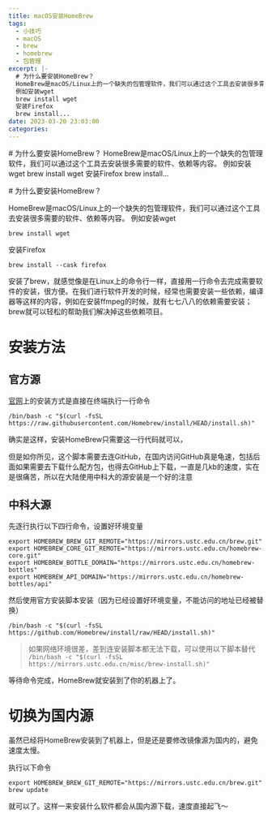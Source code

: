 ```yaml
---
title: macOS安装HomeBrew
tags:
  - 小技巧
  - macOS
  - brew
  - homebrew
  - 包管理
excerpt: |-
  # 为什么要安装HomeBrew？
  HomeBrew是macOS/Linux上的一个缺失的包管理软件，我们可以通过这个工具去安装很多需要的软件、依赖等内容。
  例如安装wget
  brew install wget
  安装Firefox
  brew install...
date: 2023-03-20 23:03:00
categories:
---
```


\# 为什么要安装HomeBrew？ HomeBrew是macOS/Linux上的一个缺失的包管理软件，我们可以通过这个工具去安装很多需要的软件、依赖等内容。 例如安装wget brew install wget 安装Firefox brew install...
<!-- more -->
\# 为什么要安装HomeBrew？

HomeBrew是macOS/Linux上的一个缺失的包管理软件，我们可以通过这个工具去安装很多需要的软件、依赖等内容。 例如安装wget

```
brew install wget
```

安装Firefox

```
brew install --cask firefox
```

安装了brew，就感觉像是在Linux上的命令行一样，直接用一行命令去完成需要软件的安装，很方便。在我们进行软件开发的时候，经常也需要安装一些依赖，编译器等这样的内容，例如在安装ffmpeg的时候，就有七七八八的依赖需要安装；brew就可以轻松的帮助我们解决掉这些依赖项目。

# 安装方法

## 官方源

[官网](https://brew.sh/index_zh-cn)上的安装方式是直接在终端执行一行命令

```
/bin/bash -c "$(curl -fsSL https://raw.githubusercontent.com/Homebrew/install/HEAD/install.sh)"
```

确实是这样，安装HomeBrew只需要这一行代码就可以，

但是如你所见，这个脚本需要去连GitHub，在国内访问GitHub真是龟速，包括后面如果需要去下载什么配方包，也得去GitHub上下载，一直是几kb的速度，实在是很痛苦，所以在大陆使用中科大的源安装是一个好的注意

## 中科大源

先逐行执行以下四行命令，设置好环境变量

```
export HOMEBREW_BREW_GIT_REMOTE="https://mirrors.ustc.edu.cn/brew.git"
export HOMEBREW_CORE_GIT_REMOTE="https://mirrors.ustc.edu.cn/homebrew-core.git"
export HOMEBREW_BOTTLE_DOMAIN="https://mirrors.ustc.edu.cn/homebrew-bottles"
export HOMEBREW_API_DOMAIN="https://mirrors.ustc.edu.cn/homebrew-bottles/api"
```

然后使用官方安装脚本安装（因为已经设置好环境变量，不能访问的地址已经被替换）

```
/bin/bash -c "$(curl -fsSL https://github.com/Homebrew/install/raw/HEAD/install.sh)"
```

> 如果网络环境很差，差到连安装脚本都无法下载，可以使用以下脚本替代  
> `/bin/bash -c "$(curl -fsSL https://mirrors.ustc.edu.cn/misc/brew-install.sh)"`

等待命令完成，HomeBrew就安装到了你的机器上了。

# 切换为国内源

虽然已经将HomeBrew安装到了机器上，但是还是要修改镜像源为国内的，避免速度太慢。

执行以下命令

```
export HOMEBREW_BREW_GIT_REMOTE="https://mirrors.ustc.edu.cn/brew.git"
brew update
```

就可以了。这样一来安装什么软件都会从国内源下载，速度直接起飞～